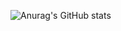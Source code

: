 ![Anurag's GitHub stats](https://github-readme-stats.vercel.app/api?username=brunonogueira&show_icons=true&theme=radical)
